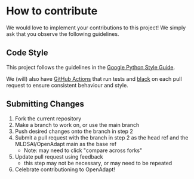 # How to contribute

We would love to implement your contributions to this project! We simply ask that you observe the following guidelines.  

## Code Style

This project follows the guidelines in the [Google Python Style Guide](https://google.github.io/styleguide/pyguide.html).

We (will) also have [GitHub Actions](https://github.com/MLDSAI/OpenAdapt/actions/new) that run tests and [black](https://github.com/psf/black) on each pull request to ensure consistent behaviour and style.


## Submitting Changes

1. Fork the current repository
2. Make a branch to work on, or use the main branch
3. Push desired changes onto the branch in step 2
4. Submit a pull request with the branch in step 2 as the head ref and the MLDSAI/OpenAdapt main as the base ref
     - Note: may need to click "compare across forks"
5. Update pull request using feedback
     - this step may not be necessary, or may need to be repeated
6. Celebrate contributioning to OpenAdapt!
